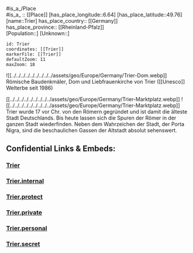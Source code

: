 ﻿---
location: [49.76,6.64] 
mapzoom: [7,12] 
mapmarker: city 
type: City
tags:
- geo/City


SpocWebEntityId: 34980
isDeleted: false
confidential: public

---
#is_a_/Place  
#is_a_ :: [[Place]] 
[has_place_longitude::6.64] 
[has_place_latitude::49.76] 
[name::Trier] 
has_place_country:: [[Germany]]  
has_place_province:: [[Rheinland-Pfalz]]  
[Population::] 
[Unknown::] 


```leaflet
id: Trier
coordinates: [[Trier]] 
markerFile: [[Trier]] 
defaultZoom: 11 
maxZoom: 18
```


![[../../../../../../../../../assets/geo/Europe/Germany/Trier-Dom.webp]] 
Römische Baudenkmäler, Dom und Liebfrauenkirche von Trier ([[Unesco]] Welterbe seit 1986)

[[../../../../../../../../../assets/geo/Europe/Germany/Trier-Marktplatz.webp]] 
![[../../../../../../../../../assets/geo/Europe/Germany/Trier-Marktplatz.webp]]
Trier wurde 17 vor Chr. von den Römern gegründet 
und ist damit die älteste Stadt Deutschlands. 
Bis heute lassen sich die Spuren der Römer in der ganzen Stadt wiederfinden. 
Neben dem Wahrzeichen der Stadt, der Porta Nigra, 
sind die beschaulichen Gassen der Altstadt absolut sehenswert.

## Confidential Links & Embeds: 

### [Trier](/_public/Earth/Continent/Europe/Europe~Central/Germany/Germany~West/Rheinland-Pfalz/counties~RP/Trier.md) 

### [Trier.internal](/_internal/Earth/Continent/Europe/Europe~Central/Germany/Germany~West/Rheinland-Pfalz/counties~RP/Trier.internal.md) 

### [Trier.protect](/_protect/Earth/Continent/Europe/Europe~Central/Germany/Germany~West/Rheinland-Pfalz/counties~RP/Trier.protect.md) 

### [Trier.private](/_private/Earth/Continent/Europe/Europe~Central/Germany/Germany~West/Rheinland-Pfalz/counties~RP/Trier.private.md) 

### [Trier.personal](/_personal/Earth/Continent/Europe/Europe~Central/Germany/Germany~West/Rheinland-Pfalz/counties~RP/Trier.personal.md) 

### [Trier.secret](/_secret/Earth/Continent/Europe/Europe~Central/Germany/Germany~West/Rheinland-Pfalz/counties~RP/Trier.secret.md) 
